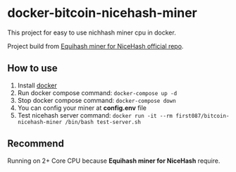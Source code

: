 # docker-bitcoin-nicehash-miner
This project for easy to use nichhash miner cpu in docker.

Project build from [Equihash miner for NiceHash official repo](https://github.com/nicehash/nheqminer/tree/Linux).

## How to use
1. Install [docker](https://www.docker.com/)
1. Run docker compose command: `docker-compose up -d`
1. Stop docker compose command: `docker-compose down`
1. You can config your miner at **config.env** file
1. Test nicehash server command: `docker run -it --rm first087/bitcoin-nicehash-miner /bin/bash test-server.sh`

## Recommend
Running on 2+ Core CPU because **Equihash miner for NiceHash** require.
